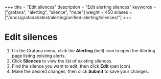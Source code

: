 +++
title = "Edit silences"
description = "Edit alerting silences"
keywords = ["grafana", "alerting", "silence", "mute"]
weight = 450
aliases = ["/docs/grafana/latest/alerting/unified-alerting/silences/"]
+++

# Edit silences

1. I In the Grafana menu, click the **Alerting** (bell) icon to open the Alerting page listing existing alerts.
1. Click **Silences** to view the list of existing silences.
1. Find the silence you want to edit, then click **Edit** (pen icon).
1. Make the desired changes, then click **Submit** to save your changes.

